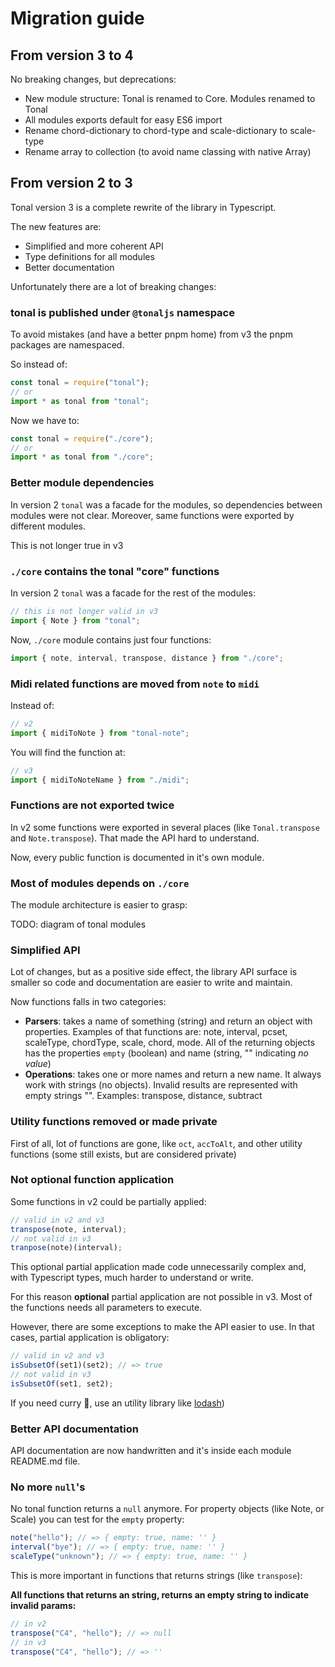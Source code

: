 # Migration guide

## From version 3 to 4

No breaking changes, but deprecations:

- New module structure: Tonal is renamed to Core. Modules renamed to Tonal
- All modules exports default for easy ES6 import
- Rename chord-dictionary to chord-type and scale-dictionary to scale-type
- Rename array to collection (to avoid name classing with native Array)

## From version 2 to 3

Tonal version 3 is a complete rewrite of the library in Typescript.

The new features are:

- Simplified and more coherent API
- Type definitions for all modules
- Better documentation

Unfortunately there are a lot of breaking changes:

### tonal is published under `@tonaljs` namespace

To avoid mistakes (and have a better pnpm home) from v3 the pnpm packages are namespaced.

So instead of:

```js
const tonal = require("tonal");
// or
import * as tonal from "tonal";
```

Now we have to:

```js
const tonal = require("./core");
// or
import * as tonal from "./core";
```

### Better module dependencies

In version 2 `tonal` was a facade for the modules, so dependencies between modules were not clear. Moreover, same functions were exported by different modules.

This is not longer true in v3

### `./core` contains the tonal "core" functions

In version 2 `tonal` was a facade for the rest of the modules:

```js
// this is not longer valid in v3
import { Note } from "tonal";
```

Now, `./core` module contains just four functions:

```js
import { note, interval, transpose, distance } from "./core";
```

### Midi related functions are moved from `note` to `midi`

Instead of:

```js
// v2
import { midiToNote } from "tonal-note";
```

You will find the function at:

```js
// v3
import { midiToNoteName } from "./midi";
```

### Functions are not exported twice

In v2 some functions were exported in several places (like `Tonal.transpose` and `Note.transpose`). That made the API hard to understand.

Now, every public function is documented in it's own module.

### Most of modules depends on `./core`

The module architecture is easier to grasp:

TODO: diagram of tonal modules

### Simplified API

Lot of changes, but as a positive side effect, the library API surface is smaller so code and documentation are easier to write and maintain.

Now functions falls in two categories:

- **Parsers**: takes a name of something (string) and return an object with properties. Examples of that functions are: note, interval, pcset, scaleType, chordType, scale, chord, mode. All of the returning objects has the properties `empty` (boolean) and name (string, "" indicating _no value_)
- **Operations**: takes one or more names and return a new name. It always work with strings (no objects). Invalid results are represented with empty strings "". Examples: transpose, distance, subtract

### Utility functions removed or made private

First of all, lot of functions are gone, like `oct`, `accToAlt`, and other utility functions (some still exists, but are considered private)

### Not optional function application

Some functions in v2 could be partially applied:

```js
// valid in v2 and v3
transpose(note, interval);
// not valid in v3
tranpose(note)(interval);
```

This optional partial application made code unnecessarily complex and, with Typescript types, much harder to understand or write.

For this reason **optional** partial application are not possible in v3. Most of the functions needs all parameters to execute.

However, there are some exceptions to make the API easier to use. In that cases, partial application is obligatory:

```js
// valid in v2 and v3
isSubsetOf(set1)(set2); // => true
// not valid in v3
isSubsetOf(set1, set2);
```

If you need curry 🍛, use an utility library like [lodash](https://lodash.com))

### Better API documentation

API documentation are now handwritten and it's inside each module README.md file.

### No more `null`'s

No tonal function returns a `null` anymore. For property objects (like Note, or Scale) you can test for the `empty` property:

```js
note("hello"); // => { empty: true, name: '' }
interval("bye"); // => { empty: true, name: '' }
scaleType("unknown"); // => { empty: true, name: '' }
```

This is more important in functions that returns strings (like `transpose`):

**All functions that returns an string, returns an empty string to indicate invalid params:**

```js
// in v2
transpose("C4", "hello"); // => null
// in v3
transpose("C4", "hello"); // => ''
```
